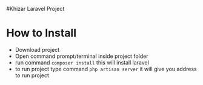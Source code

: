 #Khizar Laravel Project

<h1>How to Install</h1>
<ul>
    <li>Download project</li>
    <li>Open command prompt/terminal inside project folder</li>
    <li>run command <code>composer install</code> this will install laravel</li>
    <li>to run project type command <code>php artisan server</code> it will give you address to run project</li>
</ul>
